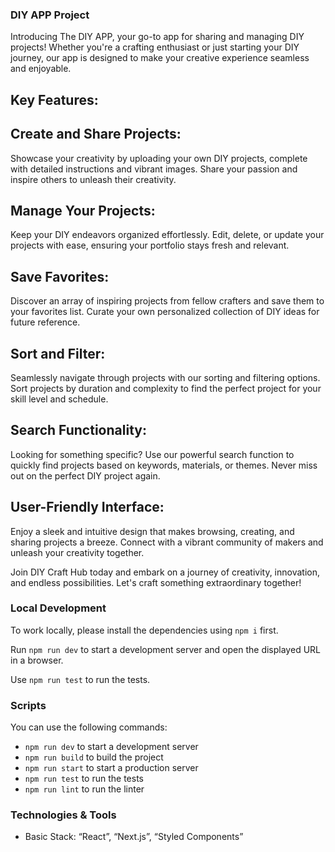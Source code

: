 ### DIY APP Project

Introducing The DIY APP, your go-to app for sharing and managing DIY projects! Whether you're a crafting enthusiast or just starting your DIY journey, our app is designed to make your creative experience seamless and enjoyable.

## Key Features: 

## Create and Share Projects:
Showcase your creativity by uploading your own DIY projects, complete with detailed instructions and vibrant images. Share your passion and inspire others to unleash their creativity.

## Manage Your Projects:
Keep your DIY endeavors organized effortlessly. Edit, delete, or update your projects with ease, ensuring your portfolio stays fresh and relevant.

## Save Favorites:
Discover an array of inspiring projects from fellow crafters and save them to your favorites list. Curate your own personalized collection of DIY ideas for future reference.

## Sort and Filter:
Seamlessly navigate through projects with our sorting and filtering options. Sort projects by duration and complexity to find the perfect project for your skill level and schedule.

## Search Functionality:
Looking for something specific? Use our powerful search function to quickly find projects based on keywords, materials, or themes. Never miss out on the perfect DIY project again.

## User-Friendly Interface:
Enjoy a sleek and intuitive design that makes browsing, creating, and sharing projects a breeze. Connect with a vibrant community of makers and unleash your creativity together.

Join DIY Craft Hub today and embark on a journey of creativity, innovation, and endless possibilities. Let's craft something extraordinary together!



### Local Development

To work locally, please install the dependencies using `npm i` first.

Run `npm run dev` to start a development server and open the displayed URL in a browser.

Use `npm run test` to run the tests.

### Scripts

You can use the following commands:

- `npm run dev` to start a development server
- `npm run build` to build the project
- `npm run start` to start a production server
- `npm run test` to run the tests
- `npm run lint` to run the linter

  
### Technologies & Tools

- Basic Stack: “React”, “Next.js”, “Styled Components”
